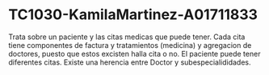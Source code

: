 # TC1030-KamilaMartinez-A01711833
Trata sobre un paciente y las citas medicas que puede tener. Cada cita tiene componentes de factura y tratamientos (medicina) y agregacion de doctores, puesto que estos excisten halla cita o no. El paciente puede tener diferentes citas. Existe una herencia entre Doctor y subespecialididades. 
